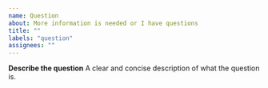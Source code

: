 ```yaml
---
name: Question
about: More information is needed or I have questions
title: ""
labels: "question"
assignees: ""
---
```


**Describe the question**
A clear and concise description of what the question is.
